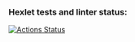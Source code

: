 ### Hexlet tests and linter status:
[![Actions Status](https://github.com/AlekseyImp/php-project-45/workflows/hexlet-check/badge.svg)](https://github.com/AlekseyImp/php-project-45/actions)